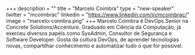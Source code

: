 +++
description = ""
title = "Marcelo Coimbra"
type = "new-speaker"
twitter = "mcoimbrac"
linkedin = "https://www.linkedin.com/in/mcoimbrac/"
image = "marcelo-coimbra.png"
+++
Marcelo Coimbra é DevOps Senior na Concrete Solutions/Accenture. Graduado em Ciência da Computação, já exerceu diversos papéis como SysAdmin, Consultor de Segurança e Software Developer. Gosta da cultura DevOps, de aprender tecnologias novas, compartilhar conhecimento e automatizar tudo o que for possível.